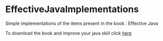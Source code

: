# EffectiveJavaImplementations

Simple implementations of the items present in the book : Effective Java

To download the book and improve your java skill click <a href = "http://files.blogjava.net/jlin/Effective_Java_2nd_Edition.pdf">here</a>

